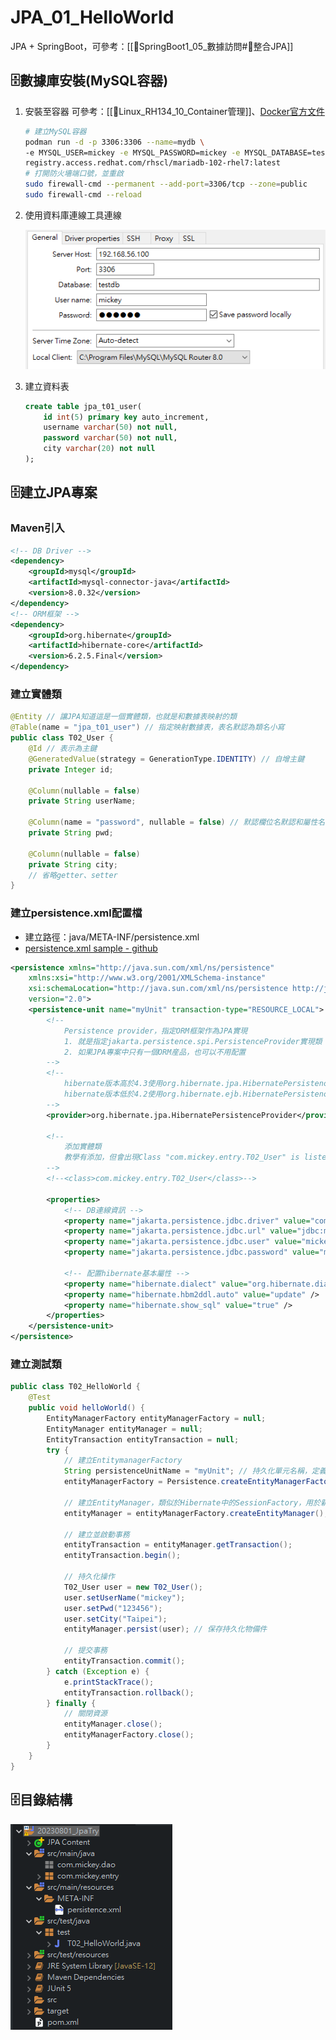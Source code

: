 # JPA_01_HelloWorld
JPA + SpringBoot，可參考：[[🍃SpringBoot1_05_數據訪問#🍃整合JPA]]

## 🗄️數據庫安裝(MySQL容器)
1. 安裝至容器
	可參考：[[🐧Linux_RH134_10_Container管理]]、[Docker官方文件](https://hub.docker.com/_/mariadb)
	```bash
	# 建立MySQL容器
	podman run -d -p 3306:3306 --name=mydb \
	-e MYSQL_USER=mickey -e MYSQL_PASSWORD=mickey -e MYSQL_DATABASE=testdb \
	registry.access.redhat.com/rhscl/mariadb-102-rhel7:latest
	# 打開防火墻端口號，並重啟
	sudo firewall-cmd --permanent --add-port=3306/tcp --zone=public
	sudo firewall-cmd --reload
	```
2. 使用資料庫連線工具連線
	
    ![JPA_01_HelloWorld_01_資料庫連線工具參數](https://github.com/MickeyHuang233/CodingStudyNote/blob/main/02_Java/09_%E6%8A%80%E8%A1%93%E6%A1%86%E6%9E%B6/%F0%9F%97%84%EF%B8%8FJPA/images/JPA_01_HelloWorld_01_%E8%B3%87%E6%96%99%E5%BA%AB%E9%80%A3%E7%B7%9A%E5%B7%A5%E5%85%B7%E5%8F%83%E6%95%B8.png?raw=true)
3. 建立資料表
	```sql
	create table jpa_t01_user(
	    id int(5) primary key auto_increment,
	    username varchar(50) not null,
	    password varchar(50) not null,
	    city varchar(20) not null
	);
	```

## 🗄️建立JPA專案
### Maven引入
```xml
<!-- DB Driver -->
<dependency>
	<groupId>mysql</groupId>
	<artifactId>mysql-connector-java</artifactId>
	<version>8.0.32</version>
</dependency>
<!-- ORM框架 -->
<dependency>
	<groupId>org.hibernate</groupId>
	<artifactId>hibernate-core</artifactId>
	<version>6.2.5.Final</version>
</dependency>
```

### 建立實體類
```java
@Entity // 讓JPA知道這是一個實體類，也就是和數據表映射的類
@Table(name = "jpa_t01_user") // 指定映射數據表，表名默認為類名小寫
public class T02_User {
	@Id // 表示為主鍵
	@GeneratedValue(strategy = GenerationType.IDENTITY) // 自增主鍵
	private Integer id;
	
	@Column(nullable = false)
	private String userName;
	
	@Column(name = "password", nullable = false) // 默認欄位名默認和屬性名一致
	private String pwd;
	
	@Column(nullable = false)
	private String city;
	// 省略getter、setter
}
```

### 建立persistence.xml配置檔
- 建立路徑：java/META-INF/persistence.xml
- [persistence.xml sample - github](https://gist.github.com/erdinckocaman/11039632)

```xml
<persistence xmlns="http://java.sun.com/xml/ns/persistence"
	xmlns:xsi="http://www.w3.org/2001/XMLSchema-instance"
	xsi:schemaLocation="http://java.sun.com/xml/ns/persistence http://java.sun.com/xml/ns/persistence/persistence_2_0.xsd"
	version="2.0">
	<persistence-unit name="myUnit" transaction-type="RESOURCE_LOCAL">
		<!-- 
			Persistence provider，指定ORM框架作為JPA實現
			1. 就是指定jakarta.persistence.spi.PersistenceProvider實現類
			2. 如果JPA專案中只有一個ORM産品，也可以不用配置
		-->
		<!--
			hibernate版本高於4.3使用org.hibernate.jpa.HibernatePersistenceProvider
			hibernate版本低於4.2使用org.hibernate.ejb.HibernatePersistence
		-->
        <provider>org.hibernate.jpa.HibernatePersistenceProvider</provider>
		
		<!--
			添加實體類
			教學有添加，但會出現Class "com.mickey.entry.T02_User" is listed in the persistence.xml file, but is not annotated
		-->
		<!--<class>com.mickey.entry.T02_User</class>-->
		
		<properties>
			<!-- DB連線資訊 -->
			<property name="jakarta.persistence.jdbc.driver" value="com.mysql.cj.jdbc.Driver" />
			<property name="jakarta.persistence.jdbc.url" value="jdbc:mysql://192.168.56.100:3306/testdb?useSSL=false" />
			<property name="jakarta.persistence.jdbc.user" value="mickey" />
			<property name="jakarta.persistence.jdbc.password" value="mickey" />

			<!-- 配置hibernate基本屬性 -->
			<property name="hibernate.dialect" value="org.hibernate.dialect.MySQLDialect" />
			<property name="hibernate.hbm2ddl.auto" value="update" />
			<property name="hibernate.show_sql" value="true" />
		</properties>
	</persistence-unit>
</persistence>
```

### 建立測試類
```java
public class T02_HelloWorld {
	@Test
	public void helloWorld() {
		EntityManagerFactory entityManagerFactory = null;
		EntityManager entityManager = null;
		EntityTransaction entityTransaction = null;
		try {
			// 建立EntitymanagerFactory
			String persistenceUnitName = "myUnit"; // 持久化單元名稱，定義於persistence.xml中persistence-unit的name屬性
			entityManagerFactory = Persistence.createEntityManagerFactory(persistenceUnitName);
			
			// 建立EntityManager，類似於Hibernate中的SessionFactory，用於新增對象、事務管理的二級緩存
			entityManager = entityManagerFactory.createEntityManager();
			
			// 建立並啟動事務
			entityTransaction = entityManager.getTransaction();
			entityTransaction.begin();
			
			// 持久化操作
			T02_User user = new T02_User();
			user.setUserName("mickey");
			user.setPwd("123456");
			user.setCity("Taipei");
			entityManager.persist(user); // 保存持久化物備件
			
			// 提交事務
			entityTransaction.commit();
		} catch (Exception e) {
			e.printStackTrace();
			entityTransaction.rollback();
		} finally {
			// 關閉資源
			entityManager.close();
			entityManagerFactory.close();
		}
	}
}
```

## 🗄️目錄結構
![JPA_01_HelloWorld_01_目錄結構](https://github.com/MickeyHuang233/CodingStudyNote/blob/main/02_Java/09_%E6%8A%80%E8%A1%93%E6%A1%86%E6%9E%B6/%F0%9F%97%84%EF%B8%8FJPA/images/JPA_01_HelloWorld_01_%E7%9B%AE%E9%8C%84%E7%B5%90%E6%A7%8B.png?raw=true)

